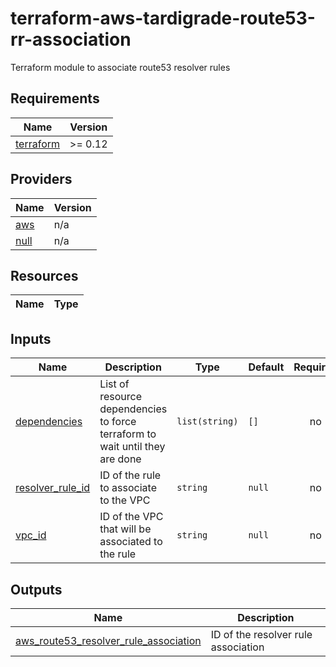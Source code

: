 # terraform-aws-tardigrade-route53-rr-association

Terraform module to associate route53 resolver rules


<!-- BEGIN TFDOCS -->
## Requirements

| Name | Version |
|------|---------|
| <a name="requirement_terraform"></a> [terraform](#requirement\_terraform) | >= 0.12 |

## Providers

| Name | Version |
|------|---------|
| <a name="provider_aws"></a> [aws](#provider\_aws) | n/a |
| <a name="provider_null"></a> [null](#provider\_null) | n/a |

## Resources

| Name | Type |
|------|------|

## Inputs

| Name | Description | Type | Default | Required |
|------|-------------|------|---------|:--------:|
| <a name="input_dependencies"></a> [dependencies](#input\_dependencies) | List of resource dependencies to force terraform to wait until they are done | `list(string)` | `[]` | no |
| <a name="input_resolver_rule_id"></a> [resolver\_rule\_id](#input\_resolver\_rule\_id) | ID of the rule to associate to the VPC | `string` | `null` | no |
| <a name="input_vpc_id"></a> [vpc\_id](#input\_vpc\_id) | ID of the VPC that will be associated to the rule | `string` | `null` | no |

## Outputs

| Name | Description |
|------|-------------|
| <a name="output_aws_route53_resolver_rule_association"></a> [aws\_route53\_resolver\_rule\_association](#output\_aws\_route53\_resolver\_rule\_association) | ID of the resolver rule association |

<!-- END TFDOCS -->
